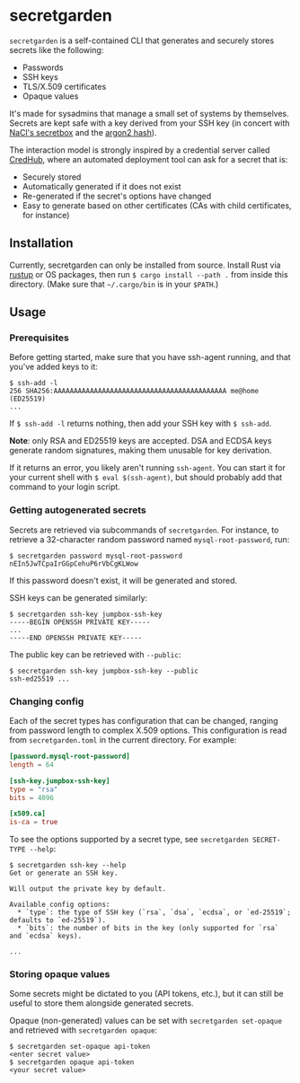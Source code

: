 # secretgarden

`secretgarden` is a self-contained CLI that generates and securely stores secrets like the following:
  - Passwords
  - SSH keys
  - TLS/X.509 certificates
  - Opaque values

It's made for sysadmins that manage a small set of systems by themselves. Secrets are kept safe
with a key derived from your SSH key (in concert with
[NaCl's secretbox](https://nacl.cr.yp.to/secretbox.html) and the [argon2 hash](https://github.com/P-H-C/phc-winner-argon2)).

The interaction model is strongly inspired by a credential server called [CredHub](https://docs.cloudfoundry.org/credhub/), where an automated deployment tool can ask for a secret that is:
  - Securely stored
  - Automatically generated if it does not exist
  - Re-generated if the secret's options have changed
  - Easy to generate based on other certificates (CAs with child certificates, for instance)

## Installation

Currently, secretgarden can only be installed from source. Install Rust via [rustup](rustup.rs) or
OS packages, then run `$ cargo install --path .` from inside this directory. (Make sure that `~/.cargo/bin` is in your `$PATH`.)

## Usage

### Prerequisites

Before getting started, make sure that you have ssh-agent running, and that you've added keys to it:

```
$ ssh-add -l
256 SHA256:AAAAAAAAAAAAAAAAAAAAAAAAAAAAAAAAAAAAAAAAAAA me@home (ED25519)
...
```

If `$ ssh-add -l` returns nothing, then add your SSH key with `$ ssh-add`.

**Note**: only RSA and ED25519 keys are accepted. DSA and ECDSA keys generate random signatures,
making them unusable for key derivation.

If it returns an error, you likely aren't running `ssh-agent`. You can start it for your current
shell with `$ eval $(ssh-agent)`, but should probably add that command to your login script. 

### Getting autogenerated secrets

Secrets are retrieved via subcommands of `secretgarden`. For instance, to retrieve a 32-character
random password named `mysql-root-password`, run:

```shell
$ secretgarden password mysql-root-password
nEIn5JwTCpaIrGGpCehuP6rVbCgKLWow
```

If this password doesn't exist, it will be generated and stored.

SSH keys can be generated similarly:

```shell
$ secretgarden ssh-key jumpbox-ssh-key
-----BEGIN OPENSSH PRIVATE KEY-----
...
-----END OPENSSH PRIVATE KEY-----
```

The public key can be retrieved with `--public`:

```shell
$ secretgarden ssh-key jumpbox-ssh-key --public
ssh-ed25519 ...
```

### Changing config

Each of the secret types has configuration that can be changed, ranging from password length to complex
X.509 options. This configuration is read from `secretgarden.toml` in the current directory. For
example:

```toml
[password.mysql-root-password]
length = 64

[ssh-key.jumpbox-ssh-key]
type = "rsa"
bits = 4096

[x509.ca]
is-ca = true
```

To see the options supported by a secret type, see `secretgarden SECRET-TYPE --help`:

```shell
$ secretgarden ssh-key --help
Get or generate an SSH key.

Will output the private key by default.

Available config options:
  * `type`: the type of SSH key (`rsa`, `dsa`, `ecdsa`, or `ed-25519`; defaults to `ed-25519`).
  * `bits`: the number of bits in the key (only supported for `rsa` and `ecdsa` keys).

...
```

### Storing opaque values

Some secrets might be dictated to you (API tokens, etc.), but it can still be useful to store them
alongside generated secrets.

Opaque (non-generated) values can be set with `secretgarden set-opaque` and retrieved with `secretgarden
opaque`:

```shell
$ secretgarden set-opaque api-token
<enter secret value>
$ secretgarden opaque api-token
<your secret value>
```
